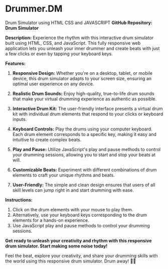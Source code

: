 # Drummer.DM
Drum Simulator using HTML CSS and JAVASCRIPT
**GitHub Repository: Drum Simulator**

**Description:**
Experience the rhythm with this interactive drum simulator built using HTML, CSS, and JavaScript. This fully responsive web application lets you unleash your inner drummer and create beats with just a few clicks or even by tapping your keyboard keys. 

**Features:**

1. **Responsive Design:** Whether you're on a desktop, tablet, or mobile device, this drum simulator adapts to your screen size, ensuring an optimal user experience on any device.

2. **Realistic Drum Sounds:** Enjoy high-quality, true-to-life drum sounds that make your virtual drumming experience as authentic as possible.

3. **Interactive Drum Kit:** The user-friendly interface presents a virtual drum kit with individual drum elements that respond to your clicks or keyboard inputs.

4. **Keyboard Controls:** Play the drums using your computer keyboard. Each drum element corresponds to a specific key, making it easy and intuitive to create complex beats.

5. **Play and Pause:** Utilize JavaScript's play and pause methods to control your drumming sessions, allowing you to start and stop your beats at will.

6. **Customizable Beats:** Experiment with different combinations of drum elements to craft your unique rhythms and beats.

7. **User-Friendly:** The simple and clean design ensures that users of all skill levels can jump right in and start drumming with ease.

**Instructions:**

1. Click on the drum elements with your mouse to play them.
2. Alternatively, use your keyboard keys corresponding to the drum elements for a hands-on experience.
3. Use JavaScript play and pause methods to control your drumming sessions.

**Get ready to unleash your creativity and rhythm with this responsive drum simulator. Start making some noise today!**


Feel the beat, explore your creativity, and share your drumming skills with the world using this responsive drum simulator. Drum away! 🥁🎶
